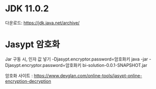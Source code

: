 # JDK 11.0.2
다운로드: https://jdk.java.net/archive/

# Jasypt 암호화
Jar 구동 시, 인자 값 넣기
-Djasypt.encryptor.password=암호화키
java -jar -Djasypt.encryptor.password=암호화키 bi-solution-0.0.1-SNAPSHOT.jar

암호화 사이트 : https://www.devglan.com/online-tools/jasypt-online-encryption-decryption

